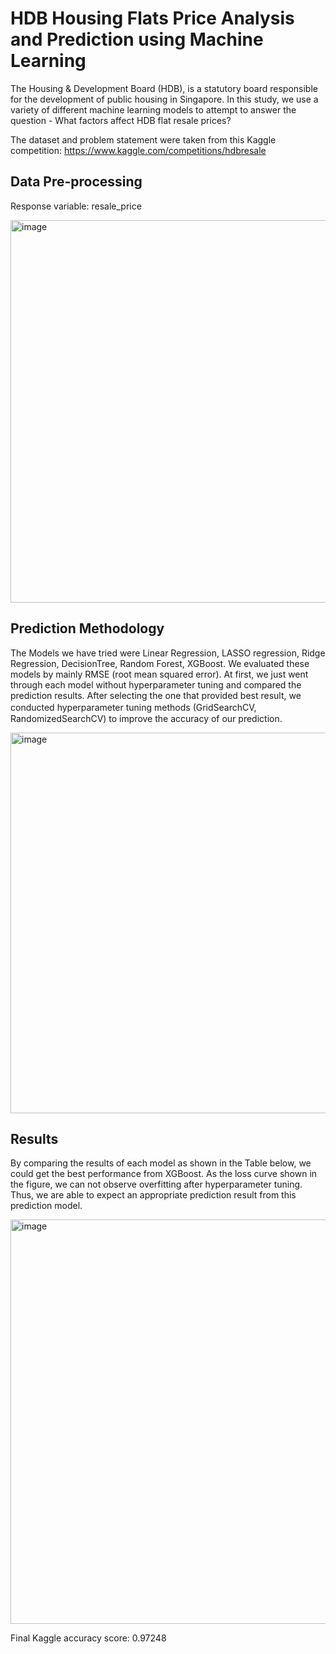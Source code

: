 # HDB Housing Flats Price Analysis and Prediction using Machine Learning

The Housing & Development Board (HDB), is a statutory board responsible for the development of public housing in Singapore. In this study, we use a variety of different machine learning models to attempt to answer the question - What factors affect HDB flat resale prices?

The dataset and problem statement were taken from this Kaggle competition: https://www.kaggle.com/competitions/hdbresale

## Data Pre-processing
Response variable: resale_price

<img width="612" alt="image" src="https://user-images.githubusercontent.com/19891445/173773243-3b66b7f1-b5e8-4349-98e9-34e83fb00dc1.png">

## Prediction Methodology
The Models we have tried were Linear Regression, LASSO regression, Ridge Regression, DecisionTree, Random Forest, XGBoost. We evaluated these models by mainly RMSE (root mean squared error). At first, we just went through each model without hyperparameter tuning and compared the prediction results. After selecting the one that provided best result, we conducted hyperparameter tuning methods (GridSearchCV,　RandomizedSearchCV) to improve the accuracy of our prediction.

<img width="609" alt="image" src="https://user-images.githubusercontent.com/19891445/173773512-2bdef806-5939-48df-8b45-b1874e72baef.png">

## Results
By comparing the results of each model as shown in the Table below, we could get the best performance from XGBoost. As the loss curve shown in the figure, we can not observe overfitting after hyperparameter tuning. Thus, we are able to expect an appropriate prediction result from this prediction model.

<img width="647" alt="image" src="https://user-images.githubusercontent.com/19891445/173773559-245ba002-4038-4fe0-aa44-a5964d9b12bd.png">

Final Kaggle accuracy score:  0.97248
